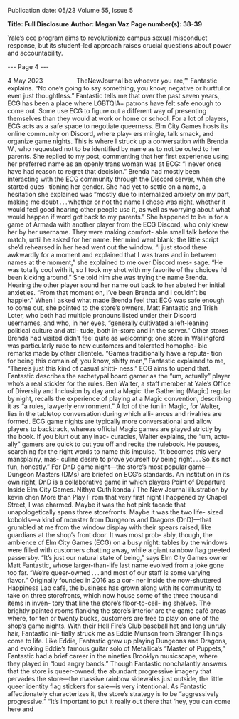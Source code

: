 Publication date: 05/23
Volume 55, Issue 5

**Title: Full Disclosure**
**Author: Megan Vaz**
**Page number(s): 38-39**


Yale’s cce program aims to revolutionize campus 
sexual misconduct response, but its student-led approach 
raises crucial questions about power and accountability.






--- Page 4 ---

4
May 2023          TheNewJournal
be whoever you are,’” Fantastic explains. 
“No one’s going to say something, you 
know, negative or hurtful or even just 
thoughtless.” 
Fantastic tells me that over the past 
seven years, ECG has been a place where 
LGBTQIA+ patrons have felt safe enough 
to come out. Some use ECG to figure out 
a different way of presenting themselves 
than they would at work or home or 
school. For a lot of players, ECG acts as a 
safe space to negotiate queerness. 
Elm City Games hosts its online 
community on Discord, where play-
ers mingle, talk smack, and organize 
game nights. This is where I struck up 
a conversation with Brenda W., who 
requested not to be identified by name 
as to not be outed to her parents. She 
replied to my post, commenting that 
her first experience using her preferred 
name as an openly trans woman was at 
ECG: “I never once have had reason to 
regret that decision.”
Brenda had mostly been interacting 
with the ECG community through the 
Discord server, when she started ques-
tioning her gender. She had yet to settle 
on a name, a hesitation she explained 
was “mostly due to internalized anxiety 
on my part, making me doubt . . . whether 
or not the name I chose was right, 
whether it would feel good hearing other 
people use it, as well as worrying about 
what would happen if word got back to 
my parents.” 
She happened to be in for a game 
of Armada with another player from the 
ECG Discord, who only knew her by her 
username. They were making comfort-
able small talk before the match, until 
he asked for her name. Her mind went 
blank; the little script she’d rehearsed in 
her head went out the window. 
“I just stood there awkwardly for a 
moment and explained that I was trans 
and in between names at the moment,” 
she explained to me over Discord mes-
sage. “He was totally cool with it, so 
I took my shot with my favorite of the 
choices I’d been kicking around.” She 
told him she was trying the name Brenda. 
Hearing the other player sound her 
name out back to her abated her initial 
anxieties. “From that moment on, I’ve 
been Brenda and I couldn’t be happier.”
When I asked what made Brenda 
feel that ECG was safe enough to come 
out, she pointed to the store’s owners, 
Matt Fantastic and Trish Loter, who 
both had multiple pronouns listed 
under their Discord usernames, and 
who, in her eyes, “generally cultivated 
a left-leaning political culture and atti-
tude, both in-store and in the server.” 
Other stores Brenda had visited didn’t 
feel quite as welcoming; one store in 
Wallingford was particularly rude to 
new customers and tolerated homopho-
bic remarks made by other clientele. 
“Games traditionally have a reputa-
tion for being this domain of, you know, 
shitty men,” Fantastic explained to me, 
“There’s just this kind of casual shitti-
ness.” ECG aims to upend that. Fantastic 
describes the archetypal board gamer 
as the “um, actually” player who’s a real 
stickler for the rules. Ben Walter, a staff 
member at Yale’s Office of Diversity 
and Inclusion by day and a Magic: the 
Gathering (Magic) regular by night, 
recalls the experience of playing at a 
Magic convention, describing it as “a 
rules, lawyerly environment.” A lot of 
the fun in Magic, for Walter, lies in the 
tabletop conversation during which alli-
ances and rivalries are formed. ECG game 
nights are typically more conversational 
and allow players to backtrack, whereas 
official Magic games are played strictly 
by the book. If you blurt out any inac-
curacies, Walter explains, the “um, actu-
ally” gamers are quick to cut you off and 
recite the rulebook. He pauses, searching 
for the right words to name this impulse. 
“It becomes this very mansplainy, mas-
culine desire to prove yourself by being 
right . . . So it’s not fun, honestly.”
For DnD game night—the store’s 
most popular game—Dungeon Masters 
(DMs) are briefed on ECG’s standards. 
An institution in its own right, DnD is 
a collaborative game in which players 
Point of Departure
Inside Elm City Games.
Nithya Guthikonda / The New Journal
illustration by kevin chen
More than Play
F
rom that very first night I 
happened by Chapel Street, I was 
charmed. Maybe it was the hot pink 
facade that unapologetically spans three 
storefronts. Maybe it was the two life-
sized kobolds—a kind of monster from 
Dungeons and Dragons (DnD)—that 
grumbled at me from the window display 
with their spears raised, like guardians at 
the shop’s front door. It was most prob-
ably, though, the ambience of Elm City 
Games (ECG) on a busy night: tables by 
the windows were filled with customers 
chatting away, while a giant rainbow flag 
greeted passersby.
“It’s just our natural state of being,” 
says Elm City Games owner Matt 
Fantastic, whose larger-than-life last 
name evolved from a joke gone too far. 
“We’re queer-owned . . . and most of our 
staff is some varying flavor.” 
Originally founded in 2016 as a cor-
ner inside the now-shuttered Happiness 
Lab café, the business has grown along 
with its community to take on three 
storefronts, which now house some 
of the three thousand items in inven-
tory that line the store’s floor-to-ceil-
ing shelves. The brightly painted rooms 
flanking the store’s interior are the game 
café areas where, for ten or twenty bucks, 
customers are free to play on one of the 
shop’s game nights.
With their Hell Fire’s Club baseball 
hat and long unruly hair, Fantastic ini-
tially struck me as Eddie Munson from 
Stranger Things come to life. Like Eddie, 
Fantastic grew up playing Dungeons and 
Dragons, and evoking Eddie’s famous 
guitar solo of Metallica’s “Master of 
Puppets,” Fantastic had a brief career in 
the nineties Brooklyn musicscape, where 
they played in “loud angry bands.” 
Though 
Fantastic 
nonchalantly 
answers that the store is queer-owned, 
the abundant progressive imagery that 
pervades the store—the massive rainbow 
sidewalks just outside, the little queer 
identity flag stickers for sale—is very 
intentional. As Fantastic affectionately 
characterizes it, the store’s strategy is to 
be “aggressively progressive.” 
“It’s important to put it really out 
there that ‘hey, you can come here and
